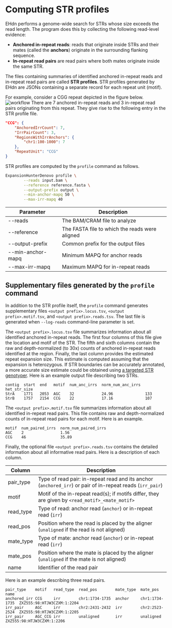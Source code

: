 # Computing STR profiles

EHdn performs a genome-wide search for STRs whose size exceeds the read length.
The program does this by collecting the following read-level evidence:

- **Anchored in-repeat reads**: reads that originate inside STRs and their
  mates (called the **anchors**) originate in the surrounding flanking sequence.
- **In-repeat read pairs** are read pairs where both mates originate inside
  the same STR.

The files containing summaries of identified anchored in-repeat reads and
in-repeat read pairs are called **STR profiles**. STR profiles generated by
EHdn are JSONs containing a separate record for each repeat unit (motif).

For example, consider a CGG repeat depicted in the figure below.
![workflow](images/str-profile.png)
There are 7 anchored in-repeat reads and 3 in-repeat read pairs
originating from this repeat. They give rise to the following entry in the STR
profile file.

```json
"CCG": {
    "AnchoredIrrCount": 7,
    "IrrPairCount": 3,
    "RegionsWithIrrAnchors": {
        "chr1:100-1000": 7
    },
    "RepeatUnit": "CCG"
}
```

STR profiles are computed by the `profile` command as follows.

```bash
ExpansionHunterDenovo profile \
        --reads input.bam \
        --reference reference.fasta \
        --output-prefix output \
        --min-anchor-mapq 50 \
        --max-irr-mapq 40
```

| Parameter         | Description                                     |
|-------------------|-------------------------------------------------|
| --reads           | The BAM/CRAM file to analyze                    |
| --reference       | The FASTA file to which the reads were aligned  |
| --output-prefix   | Common prefix for the output files              |
| --min-anchor-mapq | Minimum MAPQ for anchor reads                   |
| --max-irr-mapq    | Maximum MAPQ for in-repeat reads                |

## Supplementary files generated by the `profile` command

In addition to the STR profile itself, the `profile` command generates
supplementary files `<output prefix>.locus.tsv`, `<output prefix>.motif.tsv`,
and `<output prefix>.reads.tsv`. The last file is generated when `--log-reads`
command-line parameter is set.

The `<output prefix>.locus.tsv` file summarizes information about all identified
anchored in-repeat reads. The first four columns of this file give the location
and motif of the STR. The fifth and sixth columns contain the raw and
depth-normalized (to 30x) counts of anchored in-repeat reads identified at the
region. Finally, the last column provides the estimated repeat expansion size.
This estimate is computed assuming that the expansion is heterozygous. If STR
boundaries can be accurately annotated, a more accurate size estimate could be
obtained using
[a targeted STR genotyper](https://github.com/Illumina/ExpansionHunter). Here is
an example output file describing two STRs.

```
contig  start  end   motif  num_anc_irrs  norm_num_anc_irrs  het_str_size
StrA    1771   2053  AGC    32            24.96              133
StrB    1757   2154  CCG    22            17.16              107
```

The `<output prefix>.motif.tsv` file summarizes information about all identified
in-repeat read pairs. This file contains raw and depth-normalized counts of
in-repeat read pairs for each motif. Here is an example.

```
motif  num_paired_irrs  norm_num_paired_irrs
AGC    2                1.56
CCG    46               35.89
```

Finally, the optional file `<output prefix>.reads.tsv` contains the detailed
information about all informative read pairs. Here is a description of each
column.

| Column    | Description                                                                                               |
|-----------|-----------------------------------------------------------------------------------------------------------|
| pair_type | Type of read pair: in-repeat read and its anchor (`anchored_irr`) or pair of in-repeat reads (`irr_pair`) |
| motif     | Motif of the in-repeat read(s); if motifs differ, they are given by `<read_motif>_<mate_motif>`           |
| read_type | Type of read: anchor read (`anchor`) or in-repeat read (`irr`)                                            |
| read_pos  | Position where the read is placed by the aligner (`unaligned` if the read is not aligned)                 |
| mate_type | Type of mate: anchor read (`anchor`) or in-repeat read (`irr`)                                            |
| mate_pos  | Position where the mate is placed by the aligner (`unaligned` if the mate is not aligned)                 |
| name      | Identifier of the read pair                                                                               |

Here is an example describing three read pairs.

```
pair_type    motif   read_type  read_pos        mate_type  mate_pos        name
anchored_irr CCG     irr        chr1:1734-1735  anchor     chr1:1734-1735  ZXZ555:98:HTJW3CZXM:1:2204
irr_pair     AGC     irr        chr2:2431-2432  irr        chr2:2523-2524  ZXZ555:98:HTJW3CZXM:1:2205
irr_pair     AGC_CCG irr        unaligned       irr        unaligned       ZXZ555:98:HTJW3CZXM:1:2206
```
